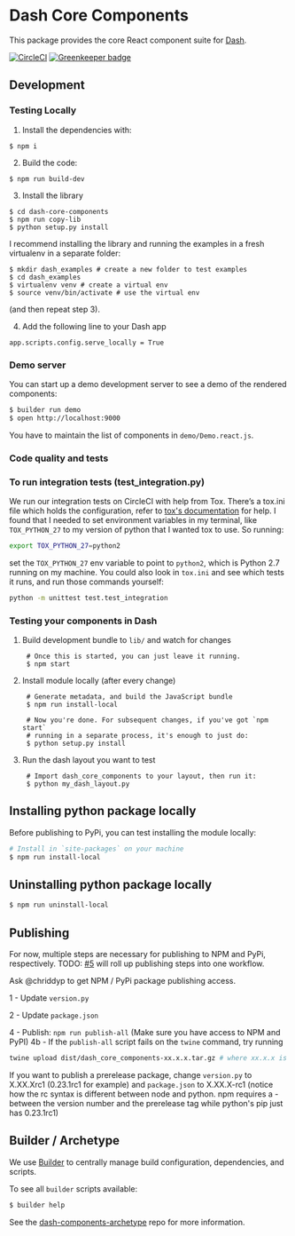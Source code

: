 # Dash Core Components

This package provides the core React component suite for [Dash][].

[![CircleCI](https://circleci.com/gh/plotly/dash-core-components.svg?style=svg)](https://circleci.com/gh/plotly/dash-core-components)
[![Greenkeeper badge](https://badges.greenkeeper.io/plotly/dash-core-components.svg)](https://greenkeeper.io/)

## Development

### Testing Locally

1. Install the dependencies with:

```
$ npm i
```

2. Build the code:

```
$ npm run build-dev
```

3. Install the library

```
$ cd dash-core-components
$ npm run copy-lib
$ python setup.py install
```

I recommend installing the library and running the examples in a fresh virtualenv in a separate folder:

```
$ mkdir dash_examples # create a new folder to test examples
$ cd dash_examples
$ virtualenv venv # create a virtual env
$ source venv/bin/activate # use the virtual env
```

(and then repeat step 3).

4. Add the following line to your Dash app
```
app.scripts.config.serve_locally = True
```

### Demo server

You can start up a demo development server to see a demo of the rendered
components:

```sh
$ builder run demo
$ open http://localhost:9000
```

You have to maintain the list of components in `demo/Demo.react.js`.

### Code quality and tests

### To run integration tests (test_integration.py)
We run our integration tests on CircleCI with help from Tox. There’s a tox.ini file which holds the configuration, refer to [tox's documentation](http://tox.readthedocs.io/en/latest/index.html) for help. I found that I needed to set environment variables in my terminal, like `TOX_PYTHON_27` to my version of python that I wanted tox to use. So running:

```sh
export TOX_PYTHON_27=python2
```

set the `TOX_PYTHON_27` env variable to point to `python2`, which is Python 2.7 running on my machine. 
You could also look in `tox.ini` and see which tests it runs, and run those commands yourself: 

```sh
python -m unittest test.test_integration
```

### Testing your components in Dash

1. Build development bundle to `lib/` and watch for changes

        # Once this is started, you can just leave it running.
        $ npm start

2. Install module locally (after every change)

        # Generate metadata, and build the JavaScript bundle
        $ npm run install-local

        # Now you're done. For subsequent changes, if you've got `npm start`
        # running in a separate process, it's enough to just do:
        $ python setup.py install

3. Run the dash layout you want to test

        # Import dash_core_components to your layout, then run it:
        $ python my_dash_layout.py

## Installing python package locally

Before publishing to PyPi, you can test installing the module locally:

```sh
# Install in `site-packages` on your machine
$ npm run install-local
```

## Uninstalling python package locally

```sh
$ npm run uninstall-local
```

## Publishing

For now, multiple steps are necessary for publishing to NPM and PyPi,
respectively. TODO:
[#5](https://github.com/plotly/dash-components-archetype/issues/5) will roll up
publishing steps into one workflow.

Ask @chriddyp to get NPM / PyPi package publishing access.

1 - Update `version.py`

2 - Update `package.json`

4 - Publish: `npm run publish-all` (Make sure you have access to NPM and PyPI)
4b - If the `publish-all` script fails on the `twine` command, try running
```sh
twine upload dist/dash_core_components-xx.x.x.tar.gz # where xx.x.x is the version number
```

If you want to publish a prerelease package, change `version.py` to X.XX.Xrc1 (0.23.1rc1 for example) and
`package.json` to X.XX.X-rc1 (notice how the rc syntax is different between node and python. npm requires a - between the version number and the prerelease tag while python's pip just has 0.23.1rc1)


## Builder / Archetype

We use [Builder][] to centrally manage build configuration, dependencies, and
scripts.

To see all `builder` scripts available:

```sh
$ builder help
```

See the [dash-components-archetype][] repo for more information.

[Builder]: https://github.com/FormidableLabs/builder
[Dash]: https://plot.ly/dash
[NPM package authors]: https://www.npmjs.com/package/dash-core-components/access
[PyPi]: https://pypi.python.org/pypi
[dash-components-archetype]: https://github.com/plotly/dash-components-archetype
